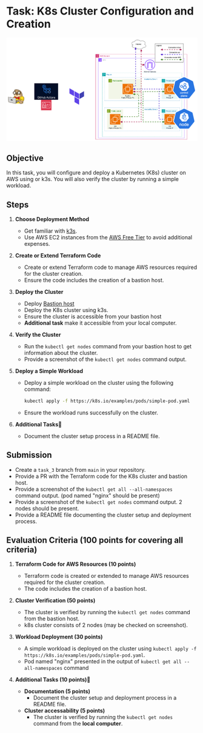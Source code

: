 # Task: K8s Cluster Configuration and Creation
![task_3 schema](../../visual_assets/task_3.png)
## Objective

In this task, you will configure and deploy a Kubernetes (K8s) cluster on AWS using or k3s. You will also verify the cluster by running a simple workload.

## Steps

1. **Choose Deployment Method**

   - Get familiar with [k3s](https://k3s.io/).
   - Use AWS EC2 instances from the [AWS Free Tier](https://aws.amazon.com/free/) to avoid additional expenses.
2. **Create or Extend Terraform Code**

   - Create or extend Terraform code to manage AWS resources required for the cluster creation.
   - Ensure the code includes the creation of a bastion host.

3. **Deploy the Cluster**

   - Deploy [Bastion host](https://www.geeksforgeeks.org/what-is-aws-bastion-host/)
   - Deploy the K8s cluster using k3s.
   - Ensure the cluster is accessible from your bastion host 
   - **Additional task** make it accessible from your local computer.

4. **Verify the Cluster**

   - Run the `kubectl get nodes` command from your bastion host to get information about the cluster.
   - Provide a screenshot of the `kubectl get nodes` command output.

5. **Deploy a Simple Workload**

   - Deploy a simple workload on the cluster using the following command:
     ```sh
     kubectl apply -f https://k8s.io/examples/pods/simple-pod.yaml
     ```
   - Ensure the workload runs successfully on the cluster.

6. **Additional Tasks💫**
   - Document the cluster setup process in a README file.

## Submission

- Create a `task_3` branch from `main` in your repository.
- Provide a PR with the Terraform code for the K8s cluster and bastion host.
- Provide a screenshot of the `kubectl get all --all-namespaces` command output. (pod named "nginx" should be present)
- Provide a screenshot of the `kubectl get nodes` command output. 2 nodes should be present.
- Provide a README file documenting the cluster setup and deployment process.

## Evaluation Criteria (100 points for covering all criteria)

1. **Terraform Code for AWS Resources (10 points)**

   - Terraform code is created or extended to manage AWS resources required for the cluster creation.
   - The code includes the creation of a bastion host.

2. **Cluster Verification (50 points)**

   - The cluster is verified by running the `kubectl get nodes` command from the bastion host.
   - k8s cluster consists of 2 nodes (may be checked on screenshot).

4. **Workload Deployment (30 points)**

   - A simple workload is deployed on the cluster using `kubectl apply -f https://k8s.io/examples/pods/simple-pod.yaml`.
   - Pod named "nginx" presented in the output of `kubectl get all --all-namespaces` command

6. **Additional Tasks (10 points)💫**
   - **Documentation (5 points)**
      - Document the cluster setup and deployment process in a README file.
   - **Cluster accessability (5 points)**
      - The cluster is verified by running the `kubectl get nodes` command from the **local computer**.

